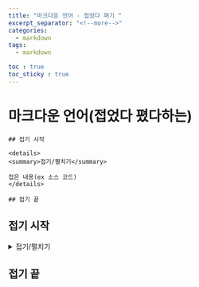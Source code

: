 ```yaml
---
title: "마크다운 언어 - 접었다 펴기 "
excerpt_separator: "<!--more-->"
categories:
  - markdown
tags:
  - markdown

toc : true
toc_sticky : true
---
```


# 마크다운 언어(접었다 폈다하는)

```
## 접기 시작
 
<details>
<summary>접기/펼치기</summary>
 
접은 내용(ex 소스 코드)
</details>
 
## 접기 끝
```
## 접기 시작
 
<details>
<summary>접기/펼치기</summary>
 
접은 내용(ex 소스 코드)
</details>
 
## 접기 끝
